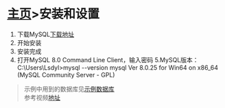 # [主页](../README.md)>安装和设置

1. 下载MySQL[下载地址](https://dev.mysql.com/downloads/mysql/)
2. 开始安装
3. 安装完成
4. 打开MySQL 8.0 Command Line Client，输入密码
5.MySQL版本：
C:\Users\Lsdyl>mysql --version
mysql  Ver 8.0.25 for Win64 on x86_64 (MySQL Community Server - GPL)

> 示例中用到的数据库见[示例数据库](../database_create.sql)  
> 参考视频[地址](https://www.bilibili.com/video/BV1Vy4y1z7EX?p=1)  
